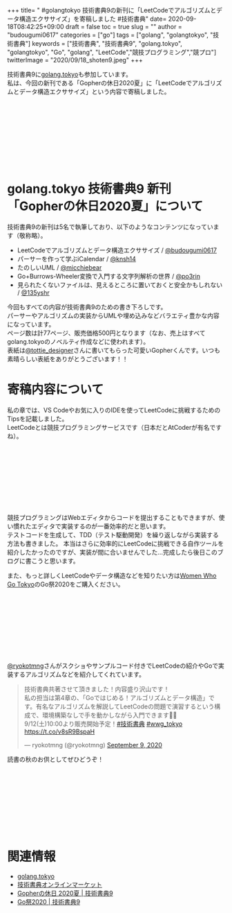 +++
title= " #golangtokyo 技術書典9の新刊に「LeetCodeでアルゴリズムとデータ構造エクササイズ」を寄稿しました #技術書典"
date= 2020-09-18T08:42:25+09:00
draft = false
toc = true
slug = ""
author = "budougumi0617"
categories = ["go"]
tags = ["golang", "golangtokyo", "技術書典"]
keywords = ["技術書典", "技術書典9", "golang.tokyo", "golangtokyo", "Go", "golang", "LeetCode","競技プログラミング","競プロ"]
twitterImage = "2020/09/18_shoten9.jpeg"
+++

技術書典9に[golang.tokyo](https://golangtokyo.github.io/)も参加しています。  
私は、今回の新刊である「Gopherの休日2020夏」に「LeetCodeでアルゴリズムとデータ構造エクササイズ」という内容で寄稿しました。  

<div class="iframely-embed"><div class="iframely-responsive" style="height: 140px; padding-bottom: 0;"><a href="https://techbookfest.org/product/5139800384339968" data-iframely-url="//cdn.iframe.ly/33NuhY3"></a></div></div><script async src="//cdn.iframe.ly/embed.js" charset="utf-8"></script>
<!--more-->

# golang.tokyo 技術書典9 新刊「Gopherの休日2020夏」について
技術書典9の新刊は5名で執筆しており、以下のようなコンテンツになっています（敬称略）。

- LeetCodeでアルゴリズムとデータ構造エクササイズ / [@budougumi0617][budougumi0617]
- パーサーを作って学ぶiCalendar / [@knsh14][knsh14]
- たのしいUML / [@micchiebear][micchiebear]
- Go+Burrows-Wheeler変換で入門する文字列解析の世界 / [@po3rin][po3rin]
- 見られたくないファイルは、見えるところに置いておくと安全かもしれない / [@135yshr][135yshr]

今回もすべての内容が技術書典9のための書き下ろしです。  
パーサーやアルゴリズムの実装からUMLや埋め込みなどバラエティ豊かな内容になっています。  
ページ数は計77ページ、販売価格500円となります（なお、売上はすべてgolang.tokyoのノベルティ作成などに使われます）。  
表紙は[@tottie_designer][tottie]さんに書いてもらった可愛いGopherくんです。いつも素晴らしい表紙をありがとうございます！！

[budougumi0617]: https://twitter.com/budougumi0617
[knsh14]: https://twitter.com/knsh14
[po3rin]: https://twitter.com/po3rin
[micchiebear]: https://twitter.com/micchiebear
[135yshr]: https://twitter.com/135yshr
[tottie]: https://twitter.com/tottie_designer

# 寄稿内容について
私の章では、VS Codeやお気に入りのIDEを使ってLeetCodeに挑戦するためのTipsを記載しました。  
LeetCodeとは競技プログラミングサービスです（日本だとAtCoderが有名ですね）。  

<div class="iframely-embed"><div class="iframely-responsive" style="height: 140px; padding-bottom: 0;"><a href="https://leetcode.com/" data-iframely-url="//cdn.iframe.ly/OhhSIzP?iframe=card-small"></a></div></div><script async src="//cdn.iframe.ly/embed.js" charset="utf-8"></script>

競技プログラミングはWebエディタからコードを提出することもできますが、使い慣れたエディタで実装するのが一番効率的だと思います。  
テストコードを生成して、TDD（テスト駆動開発）を繰り返しながら実装する方法も書きました。
本当はさらに効率的にLeetCodeに挑戦できる自作ツールを紹介したかったのですが、実装が間に合いませんでした…完成したら後日このブログに書こうと思います。


また、もっと詳しくLeetCodeやデータ構造などを知りたい方は[Women Who Go Tokyo](https://twitter.com/wwg_tokyo)のGo祭2020をご購入ください。

<div class="iframely-embed"><div class="iframely-responsive" style="height: 140px; padding-bottom: 0;"><a href="https://techbookfest.org/product/5410766247165952" data-iframely-url="//cdn.iframe.ly/4tPj5NT"></a></div></div><script async src="//cdn.iframe.ly/embed.js" charset="utf-8"></script>

[@ryokotmng](https://twitter.com/ryokotmng)さんがスクショやサンプルコード付きでLeetCodeの紹介やGoで実装するアルゴリズムなどを紹介してくれています。

<blockquote class="twitter-tweet"><p lang="ja" dir="ltr">技術書典共著させて頂きました！内容盛り沢山です！<br>私の担当は第4章の、「Goではじめる！アルゴリズムとデータ構造」です。有名なアルゴリズムを解説してLeetCodeの問題で演習するという構成で、環境構築なしで手を動かしながら入門できます💁‍♀️<br>9/12(土)10:00より販売開始予定！<a href="https://twitter.com/hashtag/%E6%8A%80%E8%A1%93%E6%9B%B8%E5%85%B8?src=hash&amp;ref_src=twsrc%5Etfw">#技術書典</a> <a href="https://twitter.com/hashtag/wwg_tokyo?src=hash&amp;ref_src=twsrc%5Etfw">#wwg_tokyo</a> <a href="https://t.co/v8sR9BspaH">https://t.co/v8sR9BspaH</a></p>&mdash; ryokotmng (@ryokotmng) <a href="https://twitter.com/ryokotmng/status/1303835720113504256?ref_src=twsrc%5Etfw">September 9, 2020</a></blockquote> <script async src="https://platform.twitter.com/widgets.js" charset="utf-8"></script>


読書の秋のお供としてぜひどうぞ！

<div class="iframely-embed"><div class="iframely-responsive" style="height: 140px; padding-bottom: 0;"><a href="https://techbookfest.org/product/5139800384339968" data-iframely-url="//cdn.iframe.ly/33NuhY3"></a></div></div><script async src="//cdn.iframe.ly/embed.js" charset="utf-8"></script>

# 関連情報
- [golang.tokyo](https://golangtokyo.github.io/)
- [技術書典オンラインマーケット](https://techbookfest.org/market)
- [Gopherの休日 2020夏 | 技術書典9](https://techbookfest.org/product/5139800384339968)
- [Go祭2020 | 技術書典9](https://techbookfest.org/product/5410766247165952)
